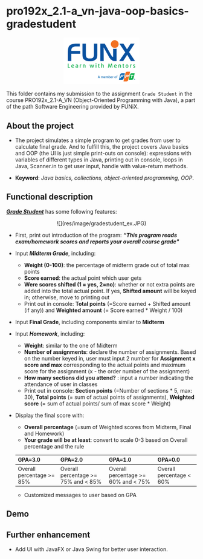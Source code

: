 # pro192x_2.1-a_vn-java-oop-basics-gradestudent


<p align="center"><a href="https://funix.edu.vn/gioi-thieu-funix/"><img src="/res/image/funix.png" width="200"/></a></p>

 This folder contains my submission to the assignment `Grade Student` in the course PRO192x_2.1-A_VN (Object-Oriented Programming with Java), a part of the path Software Engineering provided by FUNiX.



## About the project

- The project simulates a simple program to get grades from user to calculate final grade. And to fulfill this, the project covers Java basics and OOP (the UI is just simple print-outs on console): expressions with variables of different types in Java, printing out in console, loops in Java, Scanner.in to get user input, handle with value-return methods.

- **Keyword**: _Java basics, collections, object-oriented programming, OOP_.

## Functional description

<a href="PRO192x_Project 2_phupaFX07929@funix.edu.vn">_**Grade Student**_</a>  has some following features:
<p align="center">
![](res/image/gradestudent_ex.JPG)
</p>


- First, print out introduction of the program: **_“This program reads exam/homework scores and reports your overall course grade"_**
- Input _**Midterm Grade**_, including:
  - **Weight (0-100)**: the percentage of midterm grade out of total max points
  - **Score earned**: the actual point which user gets
  - **Were scores shifted (1 = yes, 2=no)**: whether or not extra points are added into the total actual point. If yes, **Shifted amount** will be keyed in; otherwise, move to printing out
  - Print out in console: **Total points** (=Score earned + Shifted amount (if any)) and **Weighted amount** (= Score earned * Weight / 100)
- Input **Final Grade**, including components similar to **Midterm**
- Input _**Homework**_, including:
  - **Weight**: similar to the one of Midterm
  - **Number of assignments**: declare the number of assignments. Based on the number keyed in, user must input 2 number for **Assignment x score and max** corresponding to the actual points and maximum score for the assignment (x - the order number of the assignment)
  - **How many sections did you attend?** : input a number indicating the attendance of user in classes
  - Print out in console: **Section points** (=Number of sections * 5, max: 30), **Total points** (= sum of actual points of assignments), **Weighted score** (= sum of actual points/ sum of max score * Weight)

- Display the final score with:
  - **Overall percentage** (=sum of Weighted scores from Midterm, Final and Homework)
  - **Your grade will be at least**: convert to scale 0-3 based on Overall percentage and the rule

  | GPA=3.0    | GPA=2.0     |GPA=1.0     |GPA=0.0     |
  | :------------- | :------------- | :------------- |:------------- |
  | Overall percentage >= 85%     | Overall percentage >= 75% and < 85%       |Overall percentage >= 60% and < 75%       |Overall percentage < 60%       |

  - Customized messages to user based on GPA

## Demo


## Further enhancement
- Add UI with JavaFX or Java Swing for better user interaction.
